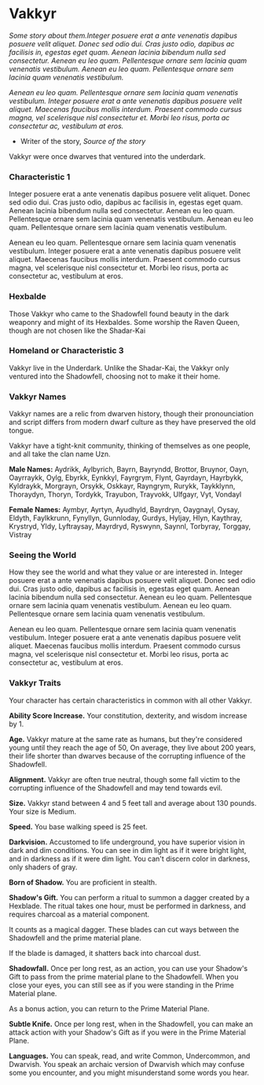 # Vakkyr

_Some story about them.Integer posuere erat a ante venenatis dapibus posuere velit aliquet. Donec sed odio dui. Cras justo odio, dapibus ac facilisis in, egestas eget quam. Aenean lacinia bibendum nulla sed consectetur. Aenean eu leo quam. Pellentesque ornare sem lacinia quam venenatis vestibulum. Aenean eu leo quam. Pellentesque ornare sem lacinia quam venenatis vestibulum._

_Aenean eu leo quam. Pellentesque ornare sem lacinia quam venenatis vestibulum. Integer posuere erat a ante venenatis dapibus posuere velit aliquet. Maecenas faucibus mollis interdum. Praesent commodo cursus magna, vel scelerisque nisl consectetur et. Morbi leo risus, porta ac consectetur ac, vestibulum at eros._

- Writer of the story, _Source of the story_

Vakkyr were once dwarves that ventured into the underdark.

### Characteristic 1

Integer posuere erat a ante venenatis dapibus posuere velit aliquet. Donec sed odio dui. Cras justo odio, dapibus ac facilisis in, egestas eget quam. Aenean lacinia bibendum nulla sed consectetur. Aenean eu leo quam. Pellentesque ornare sem lacinia quam venenatis vestibulum. Aenean eu leo quam. Pellentesque ornare sem lacinia quam venenatis vestibulum.

Aenean eu leo quam. Pellentesque ornare sem lacinia quam venenatis vestibulum. Integer posuere erat a ante venenatis dapibus posuere velit aliquet. Maecenas faucibus mollis interdum. Praesent commodo cursus magna, vel scelerisque nisl consectetur et. Morbi leo risus, porta ac consectetur ac, vestibulum at eros.

### Hexbalde

Those Vakkyr who came to the Shadowfell found beauty in the dark weaponry and might of its Hexbaldes. Some worship the Raven Queen, though are not chosen like the Shadar-Kai

### Homeland or Characteristic 3

Vakkyr live in the Underdark. Unlike the Shadar-Kai, the Vakkyr only ventured into the Shadowfell, choosing not to make it their home.

### Vakkyr Names

Vakkyr names are a relic from dwarven history, though their pronounciation and script differs from modern dwarf culture as they have preserved the old tongue.

Vakkyr have a tight-knit community, thinking of themselves as one people, and all take the clan name Uzn.

**Male Names:** Aydrikk, Aylbyrich, Bayrn, Bayryndd, Brottor, Bruynor, Oayn, Oayrraykk, Oylg, Ebyrkk, Eynkkyl, Fayrgrym, Flynt, Gayrdayn, Hayrbykk, Kyldraykk, Morgrayn, Orsykk, Oskkayr, Rayngrym, Rurykk, Taykklynn, Thoraydyn, Thoryn, Tordykk, Trayubon, Trayvokk, Ulfgayr, Vyt, Vondayl

**Female Names:** Aymbyr, Ayrtyn, Ayudhyld, Bayrdryn, Oaygnayl, Oysay, Eldyth, Faylkkrunn, Fynyllyn, Gunnloday, Gurdys, Hyljay, Hlyn, Kaythray, Krystryd, Yldy, Lyftraysay, Mayrdryd, Ryswynn, Saynnl, Torbyray, Torggay, Vistray

### Seeing the World

How they see the world and what they value or are interested in. Integer posuere erat a ante venenatis dapibus posuere velit aliquet. Donec sed odio dui. Cras justo odio, dapibus ac facilisis in, egestas eget quam. Aenean lacinia bibendum nulla sed consectetur. Aenean eu leo quam. Pellentesque ornare sem lacinia quam venenatis vestibulum. Aenean eu leo quam. Pellentesque ornare sem lacinia quam venenatis vestibulum.

Aenean eu leo quam. Pellentesque ornare sem lacinia quam venenatis vestibulum. Integer posuere erat a ante venenatis dapibus posuere velit aliquet. Maecenas faucibus mollis interdum. Praesent commodo cursus magna, vel scelerisque nisl consectetur et. Morbi leo risus, porta ac consectetur ac, vestibulum at eros.

### Vakkyr Traits

Your <race> character has certain characteristics in common with all other Vakkyr.

**Ability Score Increase.** Your constitution, dexterity, and wisdom increase by 1.

**Age.** Vakkyr mature at the same rate as humans, but they're considered young until they reach the age of 50, On average, they live about 200 years, their life shorter than dwarves because of the corrupting influence of the Shadowfell.

**Alignment.** Vakkyr are often true neutral, though some fall victim to the corrupting influence of the Shadowfell and may tend towards evil.

**Size.** Vakkyr stand between 4 and 5 feet tall and average about 130 pounds. Your size is Medium.

**Speed.** You base walking speed is 25 feet.

**Darkvision.** Accustomed to life underground, you have superior vision in dark and dim conditions. You can see in dim light as if it were bright light, and in darkness as if it were dim light. You can't discern color in darkness, only shaders of gray.

**Born of Shadow.** You are proficient in stealth.

**Shadow's Gift.** You can perform a ritual to summon a dagger created by a Hexblade. The ritual takes one hour, must be performed in darkness, and requires charcoal as a material component.

It counts as a magical dagger. These blades can cut ways between the Shadowfell and the prime material plane.

If the blade is damaged, it shatters back into charcoal dust.

**Shadowfall.** Once per long rest, as an action, you can use your Shadow's Gift to pass from the prime material plane to the Shadowfell. When you close your eyes, you can still see as if you were standing in the Prime Material plane.

As a bonus action, you can return to the Prime Material Plane.

**Subtle Knife.** Once per long rest, when in the Shadowfell, you can make an attack action with your Shadow's Gift as if you were in the Prime Material Plane.

**Languages.** You can speak, read, and write Common, Undercommon, and Dwarvish. You speak an archaic version of Dwarvish which may confuse some you encounter, and you might misunderstand some words you hear.

